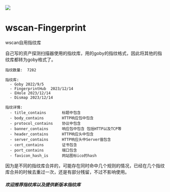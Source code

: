 ![](https://socialify.git.ci/saltyfishyu/wscan-Fingerprint/image?font=Raleway&language=1&name=1&owner=1&pattern=Formal%20Invitation&stargazers=1&theme=Dark)

# wscan-Fingerprint
wscan自用指纹库

自己写的资产探测扫描器使用的指纹库，用的goby的指纹格式，因此将其他的指纹库都转为goby格式了。
```
指纹数量:  7282

指纹库:
  - Goby 2022/9/5
  - FingerprintHub  2023/12/14
  - EHole 2023/12/14
  - Dismap 2023/12/14

指纹详情:
  - title_contains       标题中包含
  - body_contains        HTTP响应包中包含
  - protocol_contains    协议中包含
  - banner_contains      响应包中包含 包括HTTP以及TCP等
  - header_contains      HTTP响应头中包含
  - server_contains      HTTP响应头中Server值包含
  - cert_contains        证书包含
  - port_contains        端口包含
  - favicon_hash_is      网站图标ico的hash
``` 

因为是不同的指纹库合并的，可能存在同时命中几个规则的情况，已经在几个指纹库合并的时候去重过一次，还是有部分残留，不过不影响使用。

#### *欢迎推荐指纹库以及提供新版本指纹库*
